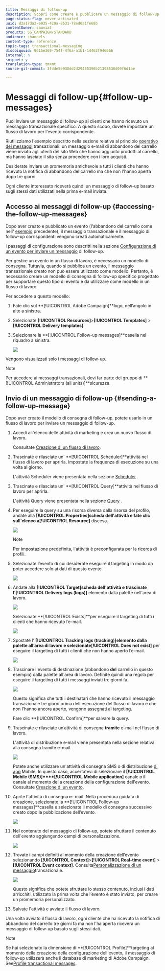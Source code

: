 ```yaml
---
title: Messaggi di follow-up
description: Scopri come creare e pubblicare un messaggio di follow-up.
page-status-flag: never-activated
uuid: d2a17da2-e935-420a-8531-78ed6a1fe68b
contentOwner: sauviat
products: SG_CAMPAIGN/STANDARD
audience: channels
content-type: reference
topic-tags: transactional-messaging
discoiquuid: 9615e369-754f-4f6a-a1b1-14462f946666
internal: n
snippet: y
translation-type: tm+mt
source-git-commit: 3fdde5e938dd2d29455396b21398530d09f6d1ae

---
```



# Messaggi di follow-up{#follow-up-messages}

Puoi inviare un messaggio di follow-up ai clienti che hanno ricevuto un messaggio transazionale specifico. A questo scopo, dovete impostare un flusso di lavoro per l&#39;evento corrispondente.

Riutilizziamo l&#39;esempio descritto nella sezione relativa al principio [operativo dei messaggi](../../channels/using/about-transactional-messaging.md#transactional-messaging-operating-principle) transazionali: un messaggio e-mail di abbandono del carrello viene inviato agli utenti del sito Web che hanno aggiunto prodotti al carrello, ma hanno lasciato il sito senza procedere con i loro acquisti.

Desiderate inviare un promemoria amichevole a tutti i clienti che hanno ricevuto la notifica di abbandono del carrello ma che non l&#39;hanno aperta dopo tre giorni.

Ogni cliente interessato riceverà quindi un messaggio di follow-up basato sugli stessi dati utilizzati nella prima e-mail inviata.

## Accesso ai messaggi di follow-up {#accessing-the-follow-up-messages}

Dopo aver creato e pubblicato un evento (l&#39;abbandono del carrello come nell&#39; [esempio](../../channels/using/about-transactional-messaging.md#transactional-messaging-operating-principle) precedente), il messaggio transazionale e il messaggio di follow-up corrispondenti vengono creati automaticamente.

I passaggi di configurazione sono descritti nella sezione [Configurazione di un evento per inviare un messaggio](../../administration/using/configuring-transactional-messaging.md#configuring-an-event-to-send-a-follow-up-message) di follow-up.

Per gestire un evento in un flusso di lavoro, è necessario un modello di consegna. Tuttavia, quando si pubblica un evento, il messaggio [](../../channels/using/event-transactional-messages.md) transazionale creato non può essere utilizzato come modello. Pertanto, è necessario creare un modello di consegna di follow-up specifico progettato per supportare questo tipo di evento e da utilizzare come modello in un flusso di lavoro.

Per accedere a questo modello:

1. Fate clic sul **[!UICONTROL Adobe Campaign]**logo, nell’angolo in alto a sinistra.
1. Selezionate **[!UICONTROL Resources]**>**[!UICONTROL Templates]** > **[!UICONTROL Delivery templates]**.
1. Selezionare la **[!UICONTROL Follow-up messages]**casella nel riquadro a sinistra.

   ![](assets/message-center_follow-up-search.png)

Vengono visualizzati solo i messaggi di follow-up.

>[!NOTE]
>
>Per accedere ai messaggi transazionali, devi far parte del gruppo di **[!UICONTROL Administrators (all units)]**sicurezza.

## Invio di un messaggio di follow-up {#sending-a-follow-up-message}

Dopo aver creato il modello di consegna di follow-up, potete usarlo in un flusso di lavoro per inviare un messaggio di follow-up.

1. Accedi all&#39;elenco delle attività di marketing e crea un nuovo flusso di lavoro.

   Consultate [Creazione di un flusso di lavoro](../../automating/using/building-a-workflow.md#creating-a-workflow).

1. Trascinate e rilasciate un&#39; **[!UICONTROL Scheduler]**attività nel flusso di lavoro per aprirla. Impostate la frequenza di esecuzione su una volta al giorno.

   L&#39;attività Scheduler viene presentata nella sezione [Scheduler](../../automating/using/scheduler.md) .

1. Trascinate e rilasciate un&#39; **[!UICONTROL Query]**attività nel flusso di lavoro per aprirla.

   L&#39;attività Query viene presentata nella sezione [Query](../../automating/using/query.md) .

1. Per eseguire la query su una risorsa diversa dalla risorsa del profilo, andate alla **[!UICONTROL Properties]**scheda dell&#39;attività e fate clic sull&#39;elenco a**[!UICONTROL Resource]** discesa.

   ![](assets/message-center_follow-up-query-properties.png)

   >[!NOTE]
   >
   >Per impostazione predefinita, l&#39;attività è preconfigurata per la ricerca di profili.

1. Selezionate l’evento di cui desiderate eseguire il targeting in modo da poter accedere solo ai dati di questo evento.

   ![](assets/message-center_follow-up-query-resource.png)

1. Andate alla **[!UICONTROL Target]**scheda dell&#39;attività e trascinate l&#39;**[!UICONTROL Delivery logs (logs)]** elemento dalla palette nell&#39;area di lavoro.

   ![](assets/message-center_follow-up-delivery-logs.png)

   Selezionate **[!UICONTROL Exists]**per eseguire il targeting di tutti i clienti che hanno ricevuto l’e-mail.

   ![](assets/message-center_follow-up-delivery-logs-exists.png)

1. Spostate l’ **[!UICONTROL Tracking logs (tracking)]**elemento dalla palette all’area di lavoro e selezionate**[!UICONTROL Does not exist]** per eseguire il targeting di tutti i clienti che non hanno aperto l’e-mail.

   ![](assets/message-center_follow-up-delivery-and-tracking-logs.png)

1. Trascinare l&#39;evento di destinazione (abbandono **del** carrello in questo esempio) dalla palette all&#39;area di lavoro. Definite quindi una regola per eseguire il targeting di tutti i messaggi inviati tre giorni fa.

   ![](assets/message-center_follow-up-created.png)

   Questo significa che tutti i destinatari che hanno ricevuto il messaggio transazionale tre giorni prima dell&#39;esecuzione del flusso di lavoro e che non l&#39;hanno ancora aperto, vengono assegnati al targeting.

   Fare clic **[!UICONTROL Confirm]**per salvare la query.

1. Trascinate e rilasciate un’attività di consegna **tramite** e-mail nel flusso di lavoro.

   L&#39;attività di distribuzione e-mail viene presentata nella sezione relativa alla consegna [](../../automating/using/email-delivery.md) tramite e-mail.

   ![](assets/message-center_follow-up-workflow.png)

   Potete anche utilizzare un&#39;attività di consegna [](../../automating/using/sms-delivery.md) SMS o di distribuzione [di app](../../automating/using/push-notification-delivery.md) Mobile. In questo caso, accertatevi di selezionare il **[!UICONTROL Mobile (SMS)]****[!UICONTROL Mobile application]** canale o il canale al momento della creazione della configurazione dell&#39;evento. Consultate [Creazione di un evento](../../administration/using/configuring-transactional-messaging.md#creating-an-event).

1. Aprite l&#39;attività di consegna **e-** mail. Nella procedura guidata di creazione, selezionate la **[!UICONTROL Follow-up messages]**casella e selezionate il modello di consegna successivo creato dopo la pubblicazione dell’evento.

   ![](assets/message-center_follow-up-template.png)

1. Nel contenuto del messaggio di follow-up, potete sfruttare il contenuto dell&#39;evento aggiungendo campi di personalizzazione.

   ![](assets/message-center_follow-up-content.png)

1. Trovate i campi definiti al momento della creazione dell’evento selezionando **[!UICONTROL Context]**>**[!UICONTROL Real-time event]** > **[!UICONTROL Event context]**. Consulta[Personalizzazione di un messaggio](../../channels/using/event-transactional-messages.md#personalizing-a-transactional-message)transazionale.

   ![](assets/message-center_follow-up-personalization.png)

   Questo significa che potete sfruttare lo stesso contenuto, inclusi i dati arricchiti, utilizzato la prima volta che l’evento è stato inviato, per creare un promemoria personalizzato.

1. Salvate l&#39;attività e avviate il flusso di lavoro.

Una volta avviato il flusso di lavoro, ogni cliente che ha ricevuto la notifica di abbandono del carrello tre giorni fa ma non l&#39;ha aperta riceverà un messaggio di follow-up basato sugli stessi dati.

>[!NOTE]
>
>Se hai selezionato la dimensione di **[!UICONTROL Profile]**targeting al momento della creazione della configurazione dell&#39;evento, il messaggio di follow-up utilizzerà anche il database di marketing di Adobe Campaign. See[Profile transactional messages](../../channels/using/profile-transactional-messages.md).

